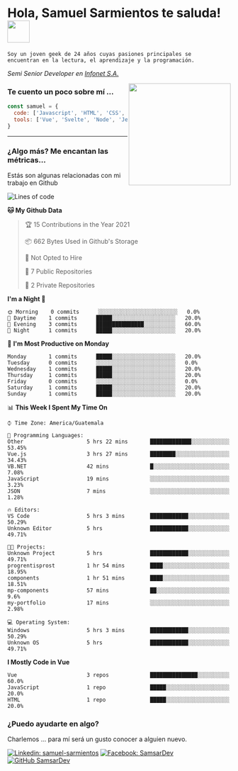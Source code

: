<h1>Hola, Samuel Sarmientos te saluda! <img src="https://media.giphy.com/media/ZEOAnq3ockGojO0E7n/giphy.gif" width="50"></h1>
<code>Soy un joven geek de 24 años cuyas pasiones principales se
encuentran en la lectura, el aprendizaje y la programación.</code>
<br>
<p><em>Semi Senior Developer en <a href="https://www.progrentis.com/">Infonet S.A.</a>
</em></p>
<img align='right' src="https://media.giphy.com/media/du3J3cXyzhj75IOgvA/giphy.gif" width="230">

### Te cuento un poco sobre mí ...

```javascript
const samuel = {
  code: ['Javascript', 'HTML', 'CSS', 'SASS', 'Python', 'C#'],
  tools: ['Vue', 'Svelte', 'Node', 'Jest', 'Strapi']
}
```
---

### ¿Algo más? Me encantan las métricas...
Estás son algunas relacionadas con mi trabajo en Github

<!--START_SECTION:waka-->
![Lines of code](https://img.shields.io/badge/From%20Hello%20World%20I%27ve%20Written-15330%20lines%20of%20code-blue)

**🐱 My Github Data** 

> 🏆 15 Contributions in the Year 2021
 > 
> 📦 662 Bytes Used in Github's Storage 
 > 
> 🚫 Not Opted to Hire
 > 
> 📜 7 Public Repositories 
 > 
> 🔑 2 Private Repositories  
 > 
**I'm a Night 🦉** 

```text
🌞 Morning    0 commits      ░░░░░░░░░░░░░░░░░░░░░░░░░   0.0% 
🌆 Daytime    1 commits      █████░░░░░░░░░░░░░░░░░░░░   20.0% 
🌃 Evening    3 commits      ███████████████░░░░░░░░░░   60.0% 
🌙 Night      1 commits      █████░░░░░░░░░░░░░░░░░░░░   20.0%

```
📅 **I'm Most Productive on Monday** 

```text
Monday       1 commits      █████░░░░░░░░░░░░░░░░░░░░   20.0% 
Tuesday      0 commits      ░░░░░░░░░░░░░░░░░░░░░░░░░   0.0% 
Wednesday    1 commits      █████░░░░░░░░░░░░░░░░░░░░   20.0% 
Thursday     1 commits      █████░░░░░░░░░░░░░░░░░░░░   20.0% 
Friday       0 commits      ░░░░░░░░░░░░░░░░░░░░░░░░░   0.0% 
Saturday     1 commits      █████░░░░░░░░░░░░░░░░░░░░   20.0% 
Sunday       1 commits      █████░░░░░░░░░░░░░░░░░░░░   20.0%

```


📊 **This Week I Spent My Time On** 

```text
⌚︎ Time Zone: America/Guatemala

💬 Programming Languages: 
Other                    5 hrs 22 mins       █████████████░░░░░░░░░░░░   53.45% 
Vue.js                   3 hrs 27 mins       ████████░░░░░░░░░░░░░░░░░   34.43% 
VB.NET                   42 mins             █░░░░░░░░░░░░░░░░░░░░░░░░   7.08% 
JavaScript               19 mins             ░░░░░░░░░░░░░░░░░░░░░░░░░   3.23% 
JSON                     7 mins              ░░░░░░░░░░░░░░░░░░░░░░░░░   1.28%

🔥 Editors: 
VS Code                  5 hrs 3 mins        ████████████░░░░░░░░░░░░░   50.29% 
Unknown Editor           5 hrs               ████████████░░░░░░░░░░░░░   49.71%

🐱‍💻 Projects: 
Unknown Project          5 hrs               ████████████░░░░░░░░░░░░░   49.71% 
progrentisprost          1 hr 54 mins        ████░░░░░░░░░░░░░░░░░░░░░   18.95% 
components               1 hr 51 mins        ████░░░░░░░░░░░░░░░░░░░░░   18.51% 
mp-components            57 mins             ██░░░░░░░░░░░░░░░░░░░░░░░   9.6% 
my-portfolio             17 mins             ░░░░░░░░░░░░░░░░░░░░░░░░░   2.98%

💻 Operating System: 
Windows                  5 hrs 3 mins        ████████████░░░░░░░░░░░░░   50.29% 
Unknown OS               5 hrs               ████████████░░░░░░░░░░░░░   49.71%

```

**I Mostly Code in Vue** 

```text
Vue                      3 repos             ███████████████░░░░░░░░░░   60.0% 
JavaScript               1 repo              █████░░░░░░░░░░░░░░░░░░░░   20.0% 
HTML                     1 repo              █████░░░░░░░░░░░░░░░░░░░░   20.0%

```



<!--END_SECTION:waka-->

### ¿Puedo ayudarte en algo?
Charlemos ... para mí será un gusto conocer a alguien nuevo.

[![Linkedin: samuel-sarmientos](https://img.shields.io/badge/-Samuel%20Sarmientos-blue?style=flat-square&logo=Linkedin&logoColor=white)](https://www.linkedin.com/in/samuel-sarmientos)
[![Facebook: SamsarDev](https://img.shields.io/badge/-SamsarDev-white?style=flat-square&logo=Facebook)](https://www.facebook.com/Samsar.Dev)
[![GitHub SamsarDev](https://img.shields.io/github/followers/SamsarDev?label=follow&style=social)](https://github.com/SamsarDev)
